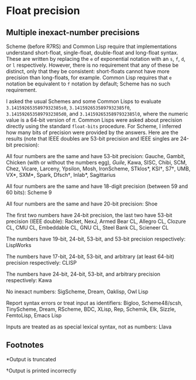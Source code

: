 # Float precision

## Multiple inexact-number precisions

Scheme (before R7RS) and Common Lisp require that implementations understand short-float, single-float, double-float and long-float syntax.  These are written by replacing the `e` of exponential notation with an `s`, `f`, `d`, or `l` respectively.  However, there is no requirement that any of these be distinct, only that they be consistent: short-floats cannot have more precision than long-floats, for example.  Common Lisp requires that `e` notation be equivalent to `f` notation by default; Scheme has no such requirement.

I asked the usual Schemes and some Common Lisps to evaluate `3.1415926535897932385s0`,  `3.1415926535897932385f0`, `3.1415926535897932385d0`, and `3.1415926535897932385l0`, where the numeric value is a 64-bit version of *π*.  Common Lisps were asked about precision directly using the standard `float-bits` procedure.  For Scheme, I inferred how many bits of precision were provided by the answers.  Here are the results (note that IEEE doubles are 53-bit precision and IEEE singles are 24-bit precision):

All four numbers are the same and have 53-bit precision:  Gauche, Gambit, Chicken (with or without the numbers egg)*, Guile*, Kawa, SISC, Chibi, SCM, Chez, Vicare, Larceny, Ypsilon, Mosh, IronScheme, STklos*, KSI†, S7†, UMB, VX*, SXM*, Spark, Dfsch†, Inlab*, Sagittarius

All four numbers are the same and have 18-digit precision (between 59 and 60 bits): Scheme 9

All four numbers are the same and have 20-bit precision: Shoe

The first two numbers have 24-bit precision, the last two have 53-bit precision (IEEE double):  Racket, NexJ, Armed Bear CL, Allegro CL, Clozure CL, CMU CL, Embeddable CL, GNU CL, Steel Bank CL, Scieneer CL

The numbers have 19-bit, 24-bit, 53-bit, and 53-bit precision respectively: LispWorks

The numbers have 17-bit, 24-bit, 53-bit, and arbitrary (at least 64-bit) precision respectively: CLISP

The numbers have 24-bit, 24-bit, 53-bit, and arbitrary precision respectively: Kawa

No inexact numbers: SigScheme, Dream, Oaklisp, Owl Lisp

Report syntax errors or treat input as identifiers:  Bigloo, Scheme48/scsh, TinyScheme, Dream, RScheme, BDC, XLisp, Rep, Schemik, Elk, Sizzle, FemtoLisp, Emacs Lisp

Inputs are treated as as special lexical syntax, not as numbers: Llava

## Footnotes

*Output is truncated

†Output is printed incorrectly


